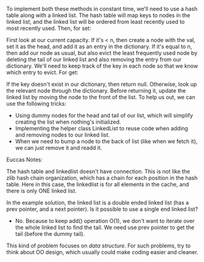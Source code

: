 To implement both these methods in constant time, we'll need to use a hash table along with a linked list. The hash table will map keys to nodes in the linked list, and the linked list will be ordered from least recently used to most recently used. Then, for set:

First look at our current capacity. If it's < n, then create a node with the val, set it as the head, and add it as an entry in the dictionary.
If it's equal to n, then add our node as usual, but also evict the least frequently used node by deleting the tail of our linked list and also removing the entry from our dictionary. We'll need to keep track of the key in each node so that we know which entry to evict.
For get:

If the key doesn't exist in our dictionary, then return null.
Otherwise, look up the relevant node through the dictionary. Before returning it, update the linked list by moving the node to the front of the list.
To help us out, we can use the following tricks:

- Using dummy nodes for the head and tail of our list, which will simplify creating the list when nothing's initialized.
- Implementing the helper class LinkedList to reuse code when adding and removing nodes to our linked list.
- When we need to bump a node to the back of list (like when we fetch it), we can just remove it and readd it.

Euccas Notes:

The hash table and linkedlist doesn't have connection. This is not like the zlib hash chain organization, which has a chain for each position in the hash table. Here in this case, the linkedlist is for all elements in the cache, and there is only ONE linked list.

In the example solution, the linked list is a double ended linked list (has a prev pointer, and a next pointer). Is it possible to use a single end linked list?
- No. Because to keep add() operation O(1), we don't want to iterate over the whole linked list to find the tail. We need use prev pointer to get the tail (before the dummy tail).

This kind of problem focuses on *data structure*. For such problems, try to think about OO design, which usually could make coding easier and cleaner.

